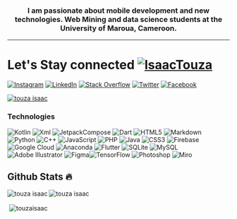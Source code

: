 
<h3 align="center">I am passionate about mobile development and new technologies. Web Mining and data science students at the University of Maroua, Cameroon.</h3>
<hr>

# Let's Stay connected <a href="https://twitter.com/IsaacTouza" target="blank"><img src="https://img.shields.io/twitter/follow/IsaacTouza?logo=twitter&style=for-the-badge" alt="IsaacTouza" /></a>

[![Instagram](https://img.shields.io/badge/Instagram-%23E4405F.svg?logo=Instagram&logoColor=white)](https://instagram.com/touzaisaac) [![LinkedIn](https://img.shields.io/badge/LinkedIn-%230077B5.svg?logo=linkedin&logoColor=white)](https://linkedin.com/in/touzaisaac) [![Stack Overflow](https://img.shields.io/badge/-Stackoverflow-FE7A16?logo=stack-overflow&logoColor=white)](https://stackoverflow.com/users/13624989/touza-isaac) [![Twitter](https://img.shields.io/badge/Twitter-%231DA1F2.svg?logo=Twitter&logoColor=white)](https://twitter.com/IsaacTouza) 
[![Facebook](https://img.shields.io/badge/Facebook-%231DA1F2.svg?logo=Facebook&logoColor=white)](https://facebook.com/touza.isaac) 


<p align="left"> <a href="https://github.com/ryo-ma/github-profile-trophy"><img src="https://github-profile-trophy.vercel.app/?username=touza-isaac&row=1&theme=darkhub&margin-w=15&no-bg=true" alt="touza isaac" /></a> </p>


<h3 align="left">Technologies</h3>

 ![Kotlin](https://img.shields.io/badge/kotlin-%23777BB4.svg?style=for-the-badge&logo=kotlin&logoColor=white) ![Xml](https://img.shields.io/badge/xml-%2300f.svg?style=for-the-badge&logo=xml&logoColor=white) ![JetpackCompose](https://img.shields.io/badge/JetpackCompose-%2344A833.svg?style=for-the-badge&logo=jetpackcompose&logoColor=white) ![Dart](https://img.shields.io/badge/dart-%230175C2.svg?style=for-the-badge&logo=dart&logoColor=white) ![HTML5](https://img.shields.io/badge/html5-%23E34F26.svg?style=for-the-badge&logo=html5&logoColor=white) ![Markdown](https://img.shields.io/badge/markdown-%23000000.svg?style=for-the-badge&logo=markdown&logoColor=white) ![Python](https://img.shields.io/badge/python-3670A0?style=for-the-badge&logo=python&logoColor=ffdd54) ![C++](https://img.shields.io/badge/c++-%2300599C.svg?style=for-the-badge&logo=c%2B%2B&logoColor=white) ![JavaScript](https://img.shields.io/badge/javascript-%23323330.svg?style=for-the-badge&logo=javascript&logoColor=%23F7DF1E) ![PHP](https://img.shields.io/badge/php-%23777BB4.svg?style=for-the-badge&logo=php&logoColor=white) ![Java](https://img.shields.io/badge/java-%23ED8B00.svg?style=for-the-badge&logo=java&logoColor=white) ![CSS3](https://img.shields.io/badge/css3-%231572B6.svg?style=for-the-badge&logo=css3&logoColor=white) ![Firebase](https://img.shields.io/badge/firebase-%23039BE5.svg?style=for-the-badge&logo=firebase) ![Google Cloud](https://img.shields.io/badge/Google%20Cloud-%234285F4.svg?style=for-the-badge&logo=google-cloud&logoColor=white) ![Anaconda](https://img.shields.io/badge/Anaconda-%2344A833.svg?style=for-the-badge&logo=anaconda&logoColor=white) ![Flutter](https://img.shields.io/badge/Flutter-%2302569B.svg?style=for-the-badge&logo=Flutter&logoColor=white) ![SQLite](https://img.shields.io/badge/sqlite-%2307405e.svg?style=for-the-badge&logo=sqlite&logoColor=white) ![MySQL](https://img.shields.io/badge/mysql-%2300f.svg?style=for-the-badge&logo=mysql&logoColor=white) ![Adobe Illustrator](https://img.shields.io/badge/adobeillustrator-%23FF9A00.svg?style=for-the-badge&logo=adobeillustrator&logoColor=white) 	![Figma](https://img.shields.io/badge/figma-%23F24E1E.svg?style=for-the-badge&logo=figma&logoColor=white)![TensorFlow](https://img.shields.io/badge/TensorFlow-%23FF6F00.svg?style=for-the-badge&logo=TensorFlow&logoColor=white) ![Photoshop](https://img.shields.io/badge/adobephotoshop-%230db7ed.svg?style=for-the-badge&logo=adobephotoshop&logoColor=white) ![Miro](https://img.shields.io/badge/miro-%23E34F26.svg?style=for-the-badge&logo=miro&logoColor=white) 

## Github Stats 🔥

<p><img align="left" src="https://github-readme-stats.vercel.app/api/top-langs?username=touza-isaac&show_icons=true&locale=en&layout=compact&theme=cobalt" alt="touza isaac" /></p>

<p><img align="center" src="https://github-readme-streak-stats.herokuapp.com?user=touza-isaac&theme=radical&date_format=j%20M%5B%20Y%5D&sideLabels=DDB225" alt="touza isaac" /></p>

<p>&nbsp;<img align="center" src="https://github-readme-stats.vercel.app/api?username=touza-isaac&show_icons=true&locale=en&theme=tokyonight" alt="touzaisaac" /></p>


